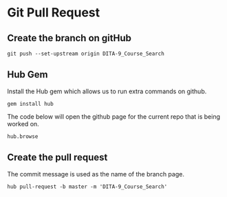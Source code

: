 # Git Pull Request
## Create the branch on gitHub
```
git push --set-upstream origin DITA-9_Course_Search
```

## Hub Gem
Install the Hub gem which allows us to run extra commands on github.
```
gem install hub
```
The code below will open the github page for the current repo that is being worked on. 
```
hub.browse
```

## Create the pull request
The commit message is used as the name of the branch page.
```
hub pull-request -b master -m 'DITA-9_Course_Search'
```

